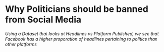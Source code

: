 
# Why Politicians should be banned from Social Media


###### Using a Dataset that looks at Headlines vs Platform Published, we see that Facebook has a higher proporation of headlines pertaining to politics than other platforms


<div class="flourish-embed flourish-hierarchy" data-src="visualisation/11892808"><script src="https://public.flourish.studio/resources/embed.js"></script></div>



